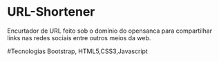 # URL-Shortener
Encurtador de URL feito sob o domínio do opensanca para compartilhar links nas redes sociais entre outros meios da web.

#Tecnologias
Bootstrap, HTML5,CSS3,Javascript 

